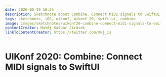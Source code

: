 ```yaml
---
date: 2020-05-19 16:55
description: Sketchnote about Combine, Connect MIDI signals to SwiftUI from UIKonf 2020 (online conference)
tags: sketchnote, iOS, uikonf, uikonf-20, swift-ui, combine
image: images/sketchnotes/uikonf20-combine-connect-midi-signals-to-swiftui-small.jpg
contentCreator: Matěj Kašpar Jirásek
linkToContentCreator: https://twitter.com/mkj_is
---
```


# UIKonf 2020: Combine: Connect MIDI signals to SwiftUI
